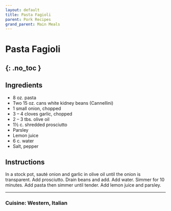 ```yaml
---
layout: default
title: Pasta Fagioli
parent: Pork Recipes
grand_parent: Main Meals
---
```


# Pasta Fagioli
{: .no_toc }
---

## Ingredients
<ul>
	<li>8 oz. pasta</li>
	<li>Two 15 oz. cans white kidney beans (Cannellini)</li>
	<li>1 small onion, chopped</li>
	<li>3 – 4 cloves garlic, chopped</li>
	<li>2 – 3 tbs. olive oil</li>
	<li>1½ c. shredded prosciutto</li>
	<li>Parsley</li>
	<li>Lemon juice</li>
	<li>6 c. water</li>
	<li>Salt, pepper</li></li>
</ul>

## Instructions
In a stock pot, sauté onion and garlic in olive oil until the onion is transparent. Add prosciutto. Drain beans and add. Add water. Simmer for 10 minutes. Add pasta then simmer until tender. Add lemon juice and parsley.


--- 

### Cuisine: Western, Italian